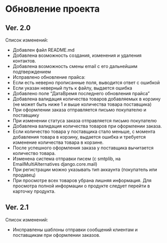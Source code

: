 # Обновление проекта

## Ver. 2.0 

Список изменений:
* Добавлен файл README.md
* Добавлена возможность создания, изменения и удаления контактов.
* Добавлена возможность смены email с его дальнейшим подтверждением
* Исправлено обновление прайса:
* Если есть неверно прописанные поля, выводится ответ с ошибкой
* Если указан неверный путь к файлу, выдается ошибка
* Добавлено поле “ДатаВремя последнего обновления прайса”
* Добавлена валидация количества товаров добавляемых в корзину (не может быть ниже 1 и выше количества товара поставщика)
* При оформлении заказа отправляется письмо покупателю и поставщику
* При изменении статуса заказа отправляется письмо покупателю
* Добавлена валидация количества товаров при оформлении заказа. 
* Если количество товара у поставщика стало меньше, с момента добавления товара в корзину, выдается ошибка и требуется изменение количества товара в корзине.
* После успешного оформления заказа у поставщика вычитается количество товара.
* Изменена система отправки писем (с smtplib, на EmailMultiAlternatives django.core.mail)
* При регистрации можно указывать тип аккаунта (покупатель или продавец)
* При просмотре всех товаров убрана лишняя информация. Для просмотра полной информации о продукте следует перейти в карточку продукта.

## Ver. 2.1
Список изменений:
* Инсправлены шаблоны отправки сообщений клиентам и поставщикам при оформлении заказов.

